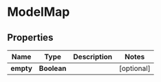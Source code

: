 

# ModelMap


## Properties

| Name | Type | Description | Notes |
|------------ | ------------- | ------------- | -------------|
|**empty** | **Boolean** |  |  [optional] |



